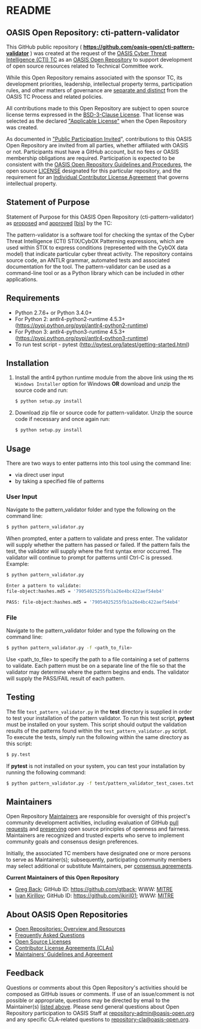 <div>
<h1>README</h1>

<div>
<h2><a id="readme-general">OASIS Open Repository: cti-pattern-validator</a></h2>

<p>This GitHub public repository ( <b><a href="https://github.com/oasis-open/cti-pattern-validator">https://github.com/oasis-open/cti-pattern-validator</a></b> ) was created at the request of the <a href="https://www.oasis-open.org/committees/cti/">OASIS Cyber Threat Intelligence (CTI) TC</a> as an <a href="https://www.oasis-open.org/resources/open-repositories/">OASIS Open Repository</a> to support development of open source resources related to Technical Committee work.</p>

<p>While this Open Repository remains associated with the sponsor TC, its development priorities, leadership, intellectual property terms, participation rules, and other matters of governance are <a href="https://github.com/oasis-open/cti-pattern-validator/blob/master/CONTRIBUTING.md#governance-distinct-from-oasis-tc-process">separate and distinct</a> from the OASIS TC Process and related policies.</p>

<p>All contributions made to this Open Repository are subject to open source license terms expressed in the <a href="https://www.oasis-open.org/sites/www.oasis-open.org/files/BSD-3-Clause.txt">BSD-3-Clause License</a>.  That license was selected as the declared <a href="https://www.oasis-open.org/resources/open-repositories/licenses">"Applicable License"</a> when the Open Repository was created.</p>

<p>As documented in <a href="https://github.com/oasis-open/cti-pattern-validator/blob/master/CONTRIBUTING.md#public-participation-invited">"Public Participation Invited</a>", contributions to this OASIS Open Repository are invited from all parties, whether affiliated with OASIS or not.  Participants must have a GitHub account, but no fees or OASIS membership obligations are required.  Participation is expected to be consistent with the <a href="https://www.oasis-open.org/policies-guidelines/open-repositories">OASIS Open Repository Guidelines and Procedures</a>, the open source <a href="https://github.com/oasis-open/cti-pattern-validator/blob/master/LICENSE">LICENSE</a> designated for this particular repository, and the requirement for an <a href="https://www.oasis-open.org/resources/open-repositories/cla/individual-cla">Individual Contributor License Agreement</a> that governs intellectual property.</p>

</div>

<div>
<h2><a id="purposeStatement">Statement of Purpose</a></h2>

<p>Statement of Purpose for this OASIS Open Repository (cti-pattern-validator) as <a href="https://lists.oasis-open.org/archives/cti/201609/msg00001.html">proposed</a> and <a href="https://www.oasis-open.org/committees/ballot.php?id=2971">approved</a> [<a href="https://issues.oasis-open.org/browse/TCADMIN-2431">bis</a>] by the TC:</p>

<p>The pattern-validator is a software tool for checking the syntax of the Cyber Threat Intelligence (CTI) STIX/CybOX Patterning expressions, which are used within STIX to express conditions (represented with the CybOX data model) that indicate particular cyber threat activity. The repository contains source code, an ANTLR grammar, automated tests and associated documentation for the tool. The pattern-validator can be used as a command-line tool or as a Python library which can be included in other applications.</p>


</div>

## Requirements

-   Python 2.7.6+ or Python 3.4.0+
-   For Python 2: antlr4-python2-runtime 4.5.3+
    (<https://pypi.python.org/pypi/antlr4-python2-runtime>)
-   For Python 3: antlr4-python3-runtime 4.5.3+
    (<https://pypi.python.org/pypi/antlr4-python3-runtime>)
-   To run test script - pytest
    (<http://pytest.org/latest/getting-started.html>)

## Installation

1.  Install the antlr4 python runtime module from the above link using
    the `MS Windows Installer` option for Windows **OR** download and
    unzip the source code and run:

    ```bash
    $ python setup.py install
    ```

2.  Download zip file or source code for pattern-validator. Unzip the
    source code if necessary and once again run:

    ```bash
    $ python setup.py install
    ```

## Usage

There are two ways to enter patterns into this tool using the command
line:

- via direct user input
- by taking a specified file of patterns

### User Input

Navigate to the pattern\_validator folder and type the following on the
command line:

```bash
$ python pattern_validator.py
```

When prompted, enter a pattern to validate and press enter. The
validator will supply whether the pattern has passed or failed. If the
pattern fails the test, the validator will supply where the first syntax
error occurred. The validator will continue to prompt for patterns until
Ctrl-C is pressed. Example:

```bash
$ python pattern_validator.py

Enter a pattern to validate:
file-object:hashes.md5 = '79054025255fb1a26e4bc422aef54eb4'

PASS: file-object:hashes.md5 = '79054025255fb1a26e4bc422aef54eb4'
```

### File

Navigate to the pattern\_validator folder and type the following on the
command line:

```bash
$ python pattern_validator.py -f <path_to_file>
```

Use &lt;path\_to\_file&gt; to specify the path to a file containing a
set of patterns to validate. Each pattern must be on a separate line of
the file so that the validator may determine where the pattern begins
and ends. The validator will supply the PASS/FAIL result of each
pattern.

## Testing

The file `test_pattern_validator.py` in the **test** directory is
supplied in order to test your installation of the pattern validator. To
run this test script, **pytest** must be installed on your system. This
script should output the validation results of the patterns found within
the `test_pattern_validator.py` script. To execute the tests, simply run
the following within the same directory as this script:

```bash
$ py.test
```

If **pytest** is not installed on your system, you can test your
installation by running the following command:

```bash
$ python pattern_validator.py -f test/pattern_validator_test_cases.txt
```


<div>
<h2><a id="maintainers">Maintainers</a></h2>

<p>Open Repository <a href="https://www.oasis-open.org/resources/open-repositories/maintainers-guide">Maintainers</a> are responsible for oversight of this project's community development activities, including evaluation of GitHub <a href="https://github.com/oasis-open/cti-pattern-validator/blob/master/CONTRIBUTING.md#fork-and-pull-collaboration-model">pull requests</a> and <a href="https://www.oasis-open.org/policies-guidelines/open-repositories#repositoryManagement">preserving</a> open source principles of openness and fairness. Maintainers are recognized and trusted experts who serve to implement community goals and consensus design preferences.</p>

<p>Initially, the associated TC members have designated one or more persons to serve as Maintainer(s); subsequently, participating community members may select additional or substitute Maintainers, per <a href="https://www.oasis-open.org/resources/open-repositories/maintainers-guide#additionalMaintainers">consensus agreements</a>.</p>

<p><b><a id="currentMaintainers">Current Maintainers of this Open Repository</a></b></p>

<ul>

<!--  Initial Maintainers: Greg Back & Ivan Kirillov  -->

<li><a href="mailto:gback@mitre.org">Greg Back</a>; GitHub ID: <a href="https://github.com/gtback">https://github.com/gtback</a>;  WWW: <a href="https://www.mitre.org">MITRE</a></li>

<li><a href="mailto:ikirillov@mitre.org">Ivan Kirillov</a>; GitHub ID: <a href="https://github.com/ikiril01">https://github.com/ikiril01</a>;  WWW: <a href="https://www.mitre.org">MITRE</a></li>

<!-- 
<li><a href="mailto:trey@kingfisherops.com">Trey Darley</a>; GitHub ID: <a href="https://github.com/treyka/">https://github.com/treyka/</a>; WWW: <a href="http://kingfisherops.com/">Kingfisher Operations</a></li> -->

</ul>

</div>

<div><h2><a id="aboutOpenRepos">About OASIS Open Repositories</a></h2>

<p><ul>
<li><a href="https://www.oasis-open.org/resources/open-repositories/">Open Repositories: Overview and Resources</a></li>
<li><a href="https://www.oasis-open.org/resources/open-repositories/faq">Frequently Asked Questions</a></li>
<li><a href="https://www.oasis-open.org/resources/open-repositories/licenses">Open Source Licenses</a></li>
<li><a href="https://www.oasis-open.org/resources/open-repositories/cla">Contributor License Agreements (CLAs)</a></li>
<li><a href="https://www.oasis-open.org/resources/open-repositories/maintainers-guide">Maintainers' Guidelines and Agreement</a></li>
</ul></p>

</div>

<div><h2><a id="feedback">Feedback</a></h2>

<p>Questions or comments about this Open Repository's activities should be composed as GitHub issues or comments. If use of an issue/comment is not possible or appropriate, questions may be directed by email to the Maintainer(s) <a href="#currentMaintainers">listed above</a>.  Please send general questions about Open Repository participation to OASIS Staff at <a href="mailto:repository-admin@oasis-open.org">repository-admin@oasis-open.org</a> and any specific CLA-related questions to <a href="mailto:repository-cla@oasis-open.org">repository-cla@oasis-open.org</a>.</p>

</div></div>
